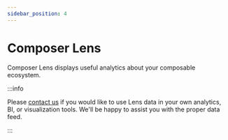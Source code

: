 ```yaml
---
sidebar_position: 4
---
```


# Composer Lens

Composer Lens displays useful analytics about your composable ecosystem.

:::info

Please [contact us](https://www.atama.co/contact-us) if you would like to use Lens data in your own analytics, BI, or visualization tools. We'll be happy to assist you with the proper data feed.

:::
